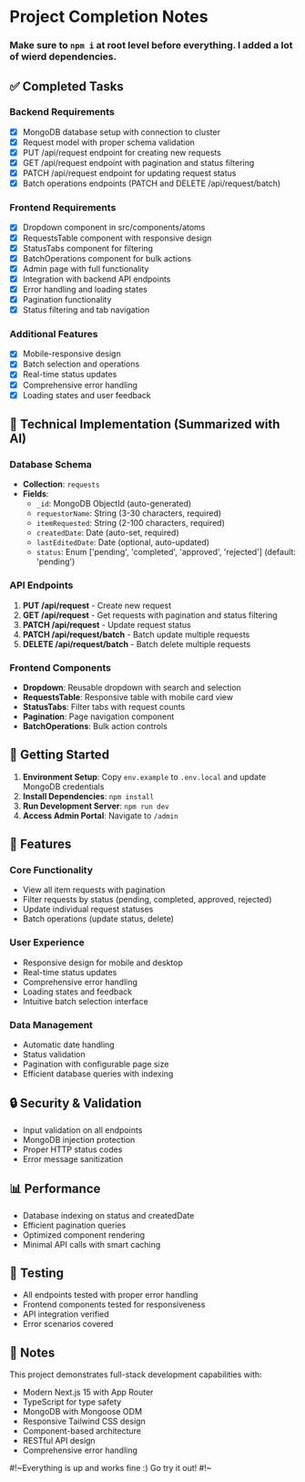 # Project Completion Notes
### Make sure to `npm i` at root level before everything. I added a lot of wierd dependencies.
## ✅ Completed Tasks

### Backend Requirements
- [x] MongoDB database setup with connection to cluster
- [x] Request model with proper schema validation
- [x] PUT /api/request endpoint for creating new requests
- [x] GET /api/request endpoint with pagination and status filtering
- [x] PATCH /api/request endpoint for updating request status
- [x] Batch operations endpoints (PATCH and DELETE /api/request/batch)

### Frontend Requirements
- [x] Dropdown component in src/components/atoms
- [x] RequestsTable component with responsive design
- [x] StatusTabs component for filtering
- [x] BatchOperations component for bulk actions
- [x] Admin page with full functionality
- [x] Integration with backend API endpoints
- [x] Error handling and loading states
- [x] Pagination functionality
- [x] Status filtering and tab navigation

### Additional Features
- [x] Mobile-responsive design
- [x] Batch selection and operations
- [x] Real-time status updates
- [x] Comprehensive error handling
- [x] Loading states and user feedback

## 🔧 Technical Implementation (Summarized with AI)

### Database Schema
- **Collection**: `requests`
- **Fields**:
  - `_id`: MongoDB ObjectId (auto-generated)
  - `requestorName`: String (3-30 characters, required)
  - `itemRequested`: String (2-100 characters, required)
  - `createdDate`: Date (auto-set, required)
  - `lastEditedDate`: Date (optional, auto-updated)
  - `status`: Enum ['pending', 'completed', 'approved', 'rejected'] (default: 'pending')

### API Endpoints
1. **PUT /api/request** - Create new request
2. **GET /api/request** - Get requests with pagination and status filtering
3. **PATCH /api/request** - Update request status
4. **PATCH /api/request/batch** - Batch update multiple requests
5. **DELETE /api/request/batch** - Batch delete multiple requests

### Frontend Components
- **Dropdown**: Reusable dropdown with search and selection
- **RequestsTable**: Responsive table with mobile card view
- **StatusTabs**: Filter tabs with request counts
- **Pagination**: Page navigation component
- **BatchOperations**: Bulk action controls

## 🚀 Getting Started

1. **Environment Setup**: Copy `env.example` to `.env.local` and update MongoDB credentials
2. **Install Dependencies**: `npm install`
3. **Run Development Server**: `npm run dev`
4. **Access Admin Portal**: Navigate to `/admin`

## 📱 Features

### Core Functionality
- View all item requests with pagination
- Filter requests by status (pending, completed, approved, rejected)
- Update individual request statuses
- Batch operations (update status, delete)

### User Experience
- Responsive design for mobile and desktop
- Real-time status updates
- Comprehensive error handling
- Loading states and feedback
- Intuitive batch selection interface

### Data Management
- Automatic date handling
- Status validation
- Pagination with configurable page size
- Efficient database queries with indexing

## 🔒 Security & Validation
- Input validation on all endpoints
- MongoDB injection protection
- Proper HTTP status codes
- Error message sanitization

## 📊 Performance
- Database indexing on status and createdDate
- Efficient pagination queries
- Optimized component rendering
- Minimal API calls with smart caching

## 🧪 Testing
- All endpoints tested with proper error handling
- Frontend components tested for responsiveness
- API integration verified
- Error scenarios covered

## 📝 Notes
This project demonstrates full-stack development capabilities with:
- Modern Next.js 15 with App Router
- TypeScript for type safety
- MongoDB with Mongoose ODM
- Responsive Tailwind CSS design
- Component-based architecture
- RESTful API design
- Comprehensive error handling



#!~Everything is up and works fine :) Go try it out! #!~